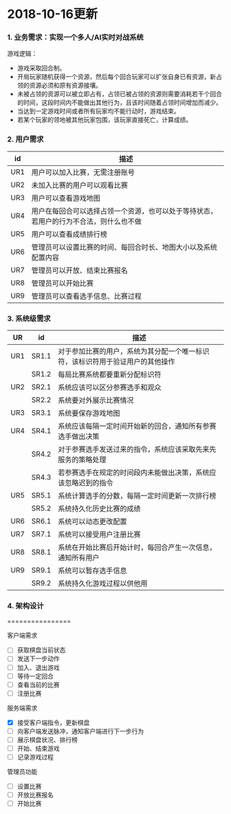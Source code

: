 2018-10-16更新
===
### 1. 业务需求：实现一个多人/AI实时对战系统
游戏逻辑：
- 游戏采取回合制。
- 开局玩家随机获得一个资源，然后每个回合玩家可以扩张自身已有资源，新占领的资源必须和原有资源接壤。
- 未被占领的资源可以被立即占有，占领已被占领的资源则需要消耗若干个回合的时间，这段时间内不能做出其他行为，且该时间随着占领时间增加而减少。
- 当达到一定游戏时间或者所有玩家均不能行动时，游戏结束。
- 若某个玩家的领地被其他玩家包围，该玩家直接死亡，计算成绩。

### 2. 用户需求
|id|描述|
|---|---|
|UR1|用户可以加入比赛，无需注册账号|
|UR2|未加入比赛的用户可以观看比赛|
|UR3|用户可以查看游戏地图|
|UR4|用户在每回合可以选择占领一个资源，也可以处于等待状态，若用户的行为不合法，则什么也不做|
|UR5|用户可以查看成绩排行榜|
|UR6|管理员可以设置比赛的时间、每回合时长、地图大小以及系统配置内容|
|UR7|管理员可以开放、结束比赛报名|
|UR8|管理员可以开始比赛|
|UR9|管理员可以查看选手信息、比赛过程|

### 3. 系统级需求
|UR|id|描述|
|---|---|---|
|UR1|SR1.1|对于参加比赛的用户，系统为其分配一个唯一标识符，该标识符用于验证用户的其他操作|
|   |SR1.2|每局比赛系统都要重新分配标识符|
|UR2|SR2.1|系统应该可以区分参赛选手和观众|
|   |SR2.2|系统要对外展示比赛情况|
|UR3|SR3.1|系统要保存游戏地图|
|UR4|SR4.1|系统应该每隔一定时间开始新的回合，通知所有参赛选手做出决策|
|   |SR4.2|对于参赛选手发送过来的指令，系统应该采取先来先服务的策略处理|
|   |SR4.3|若参赛选手在规定的时间段内未能做出决策，系统应该忽略迟到的指令|
|UR5|SR5.1|系统计算选手的分数，每隔一定时间更新一次排行榜|
|   |SR5.2|系统持久化历史比赛的成绩|
|UR6|SR6.1|系统可以动态更改配置|
|UR7|SR7.1|系统可以接受用户注册比赛|
|UR8|SR8.1|系统在开始比赛后开始计时，每回合产生一次信息，通知所有用户|
|UR9|SR9.1|系统可以暂存选手信息|
|   |SR9.2|系统持久化游戏过程以供他用|

### 4. 架构设计


================

客户端需求
- [ ] 获取棋盘当前状态
- [ ] 发送下一步动作
- [ ] 加入、退出游戏
- [ ] 等待一定回合
- [ ] 查看当前的比赛
- [ ] 注册比赛

服务端需求
- [x] 接受客户端指令，更新棋盘
- [ ] 向客户端发送脉冲，通知客户端进行下一步行为
- [ ] 展示棋盘状况、排行榜
- [ ] 开始、结束游戏
- [ ] 记录游戏过程

管理员功能
- [ ] 设置比赛
- [ ] 开放比赛报名
- [ ] 开始比赛
